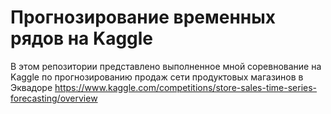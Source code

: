 # Прогнозирование временных рядов на Kaggle

В этом репозитории представлено выполненное мной соревнование на Kaggle по прогнозированию продаж сети продуктовых магазинов в Эквадоре
https://www.kaggle.com/competitions/store-sales-time-series-forecasting/overview


